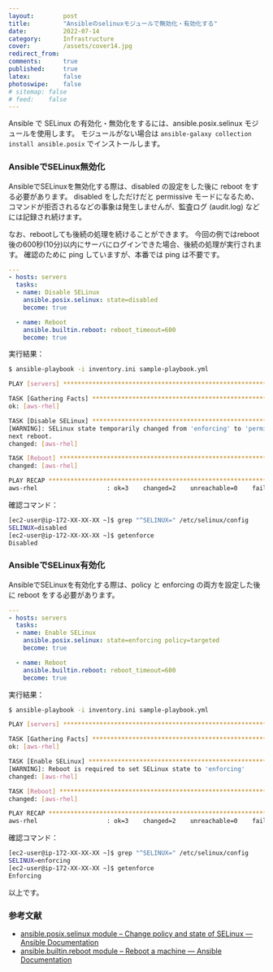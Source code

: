 ```yaml
---
layout:        post
title:         "Ansibleのselinuxモジュールで無効化・有効化する"
date:          2022-07-14
category:      Infrastructure
cover:         /assets/cover14.jpg
redirect_from:
comments:      true
published:     true
latex:         false
photoswipe:    false
# sitemap: false
# feed:    false
---
```


Ansible で SELinux の有効化・無効化をするには、ansible.posix.selinux モジュールを使用します。
モジュールがない場合は `ansible-galaxy collection install ansible.posix` でインストールします。

### AnsibleでSELinux無効化
AnsibleでSELinuxを無効化する際は、disabled の設定をした後に reboot をする必要があります。
disabled をしただけだと permissive モードになるため、コマンドが拒否されるなどの事象は発生しませんが、監査ログ (audit.log) などには記録され続けます。

なお、rebootしても後続の処理を続けることができます。
今回の例ではreboot後の600秒(10分)以内にサーバにログインできた場合、後続の処理が実行されます。
確認のために ping していますが、本番では ping は不要です。

```yml
---
- hosts: servers
  tasks:
  - name: Disable SELinux
    ansible.posix.selinux: state=disabled
    become: true

  - name: Reboot
    ansible.builtin.reboot: reboot_timeout=600
    become: true
```

実行結果：

```bash
$ ansible-playbook -i inventory.ini sample-playbook.yml

PLAY [servers] *****************************************************************

TASK [Gathering Facts] *********************************************************
ok: [aws-rhel]

TASK [Disable SELinux] *********************************************************
[WARNING]: SELinux state temporarily changed from 'enforcing' to 'permissive'. State change will take effect
next reboot.
changed: [aws-rhel]

TASK [Reboot] ******************************************************************
changed: [aws-rhel]

PLAY RECAP *********************************************************************
aws-rhel                   : ok=3    changed=2    unreachable=0    failed=0    skipped=0    rescued=0    ignored=0 
```

確認コマンド：

```bash
[ec2-user@ip-172-XX-XX-XX ~]$ grep "^SELINUX=" /etc/selinux/config 
SELINUX=disabled
[ec2-user@ip-172-XX-XX-XX ~]$ getenforce
Disabled
```


### AnsibleでSELinux有効化
AnsibleでSELinuxを有効化する際は、policy と enforcing の両方を設定した後に reboot をする必要があります。

```yml
---
- hosts: servers
  tasks:
  - name: Enable SELinux
    ansible.posix.selinux: state=enforcing policy=targeted
    become: true

  - name: Reboot
    ansible.builtin.reboot: reboot_timeout=600
    become: true
```

実行結果：

```bash
$ ansible-playbook -i inventory.ini sample-playbook.yml

PLAY [servers] *************************************************************************************************

TASK [Gathering Facts] *****************************************************************************************
ok: [aws-rhel]

TASK [Enable SELinux] ******************************************************************************************
[WARNING]: Reboot is required to set SELinux state to 'enforcing'
changed: [aws-rhel]

TASK [Reboot] **************************************************************************************************
changed: [aws-rhel]

PLAY RECAP *****************************************************************************************************
aws-rhel                   : ok=3    changed=2    unreachable=0    failed=0    skipped=0    rescued=0    ignored=0   
```

確認コマンド：

```bash
[ec2-user@ip-172-XX-XX-XX ~]$ grep "^SELINUX=" /etc/selinux/config 
SELINUX=enforcing
[ec2-user@ip-172-XX-XX-XX ~]$ getenforce
Enforcing
```

以上です。

### 参考文献
- [ansible.posix.selinux module – Change policy and state of SELinux — Ansible Documentation](https://docs.ansible.com/ansible/latest/collections/ansible/posix/selinux_module.html)
- [ansible.builtin.reboot module – Reboot a machine — Ansible Documentation](https://docs.ansible.com/ansible/latest/collections/ansible/builtin/reboot_module.html)
